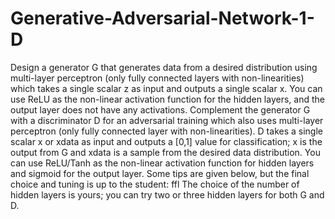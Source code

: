 # Generative-Adversarial-Network-1-D
Design a generator G that generates data from a desired distribution using multi-layer perceptron (only fully connected layers with non-linearities) which takes a single scalar z as input and outputs a single scalar x. You can use ReLU as the non-linear activation function for the hidden layers, and the output layer does not have any activations. Complement the generator G with a discriminator D for an adversarial training which also uses multi-layer perceptron (only fully connected layer with non-linearities). D takes a single scalar x or xdata as input and outputs a [0,1] value for classification; x is the output from G and xdata is a sample from the desired data distribution. You can use ReLU/Tanh as the non-linear activation function for hidden layers and sigmoid for the output layer. Some tips are given below, but the final choice and tuning is up to the student: ffl The choice of the number of hidden layers is yours; you can try two or three hidden layers for both G and D.
